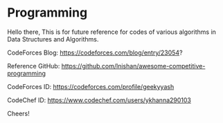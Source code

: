 # Programming

Hello there,
This is for future reference for codes of various algorithms in Data Structures and Algorithms.

CodeForces Blog: https://codeforces.com/blog/entry/23054?

Reference GitHub:
https://github.com/lnishan/awesome-competitive-programming

CodeForces ID: https://codeforces.com/profile/geekyyash

CodeChef ID: https://www.codechef.com/users/ykhanna290103

Cheers!
